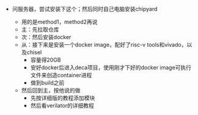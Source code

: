 * 问服务器，尝试安装下这个；然后同时自己电脑安装chipyard

  * 用的是method1，method2再说
  * 主：先拉取仓库
  * 次：然后安装docker
  * 从：接下来是安装一个docker image，配好了risc-v tools和vivado，以及chisel
    * 容量得20GB
    * 安好docker后进入deca项目，使用刚才下好的docker image可执行文件来创造container进程
    * 做到build之前
  * 然后回到主，按他说的做
    * 先按详细版的教程添加模块
    * 然后看verilator的详细教程
